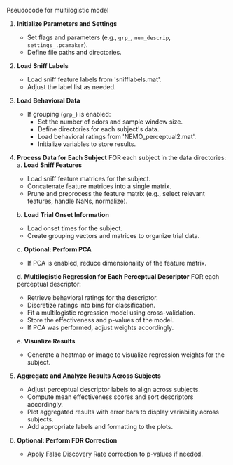 Pseudocode for multilogistic model

1. **Initialize Parameters and Settings**
   - Set flags and parameters (e.g., `grp_`, `num_descrip`, `settings_.pcamaker`).
   - Define file paths and directories.

2. **Load Sniff Labels**
   - Load sniff feature labels from 'snifflabels.mat'.
   - Adjust the label list as needed.

3. **Load Behavioral Data**
   - If grouping (`grp_`) is enabled:
     - Set the number of odors and sample window size.
     - Define directories for each subject's data.
     - Load behavioral ratings from 'NEMO_perceptual2.mat'.
     - Initialize variables to store results.

4. **Process Data for Each Subject**
   FOR each subject in the data directories:
   a. **Load Sniff Features**
      - Load sniff feature matrices for the subject.
      - Concatenate feature matrices into a single matrix.
      - Prune and preprocess the feature matrix (e.g., select relevant features, handle NaNs, normalize).
   
   b. **Load Trial Onset Information**
      - Load onset times for the subject.
      - Create grouping vectors and matrices to organize trial data.
   
   c. **Optional: Perform PCA**
      - If PCA is enabled, reduce dimensionality of the feature matrix.
   
   d. **Multilogistic Regression for Each Perceptual Descriptor**
      FOR each perceptual descriptor:
      - Retrieve behavioral ratings for the descriptor.
      - Discretize ratings into bins for classification.
      - Fit a multilogistic regression model using cross-validation.
      - Store the effectiveness and p-values of the model.
      - If PCA was performed, adjust weights accordingly.
   
   e. **Visualize Results**
      - Generate a heatmap or image to visualize regression weights for the subject.

5. **Aggregate and Analyze Results Across Subjects**
   - Adjust perceptual descriptor labels to align across subjects.
   - Compute mean effectiveness scores and sort descriptors accordingly.
   - Plot aggregated results with error bars to display variability across subjects.
   - Add appropriate labels and formatting to the plots.

6. **Optional: Perform FDR Correction**
   - Apply False Discovery Rate correction to p-values if needed.

